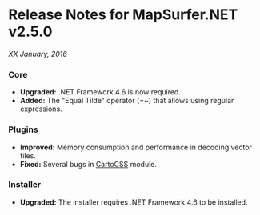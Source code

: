 # Release Notes for MapSurfer.NET v2.5.0

*XX January, 2016*
 
### Core
- **Upgraded:** .NET Framework 4.6 is now required.
- **Added:** The "Equal Tilde" operator (=~) that allows using regular expressions. 

### Plugins
- **Improved:** Memory consumption and performance in decoding vector tiles.
- **Fixed:** Several bugs in [CartoCSS](https://github.com/MapSurferNET/MapSurfer.NET-CartoCSS) module.


### Installer
- **Upgraded:** The installer requires .NET Framework 4.6 to be installed.
